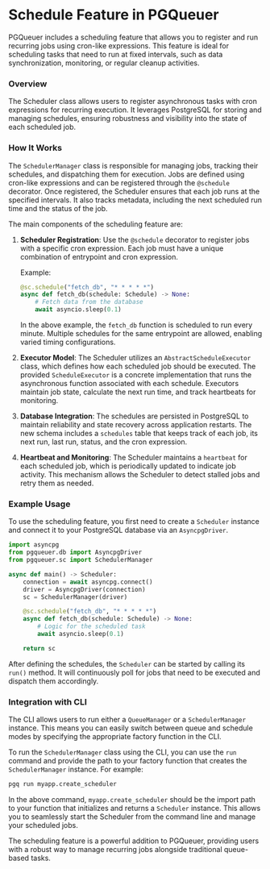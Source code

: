 # Schedule Feature in PGQueuer

PGQueuer includes a scheduling feature that allows you to register and run recurring jobs using cron-like expressions. This feature is ideal for scheduling tasks that need to run at fixed intervals, such as data synchronization, monitoring, or regular cleanup activities.

### Overview
The Scheduler class allows users to register asynchronous tasks with cron expressions for recurring execution. It leverages PostgreSQL for storing and managing schedules, ensuring robustness and visibility into the state of each scheduled job.

### How It Works
The `SchedulerManager` class is responsible for managing jobs, tracking their schedules, and dispatching them for execution. Jobs are defined using cron-like expressions and can be registered through the `@schedule` decorator. Once registered, the Scheduler ensures that each job runs at the specified intervals. It also tracks metadata, including the next scheduled run time and the status of the job.

The main components of the scheduling feature are:

1. **Scheduler Registration**: Use the `@schedule` decorator to register jobs with a specific cron expression. Each job must have a unique combination of entrypoint and cron expression.

   Example:
   ```python
   @sc.schedule("fetch_db", "* * * * *")
   async def fetch_db(schedule: Schedule) -> None:
       # Fetch data from the database
       await asyncio.sleep(0.1)
   ```

   In the above example, the `fetch_db` function is scheduled to run every minute. Multiple schedules for the same entrypoint are allowed, enabling varied timing configurations.

2. **Executor Model**: The Scheduler utilizes an `AbstractScheduleExecutor` class, which defines how each scheduled job should be executed. The provided `ScheduleExecutor` is a concrete implementation that runs the asynchronous function associated with each schedule. Executors maintain job state, calculate the next run time, and track heartbeats for monitoring.

3. **Database Integration**: The schedules are persisted in PostgreSQL to maintain reliability and state recovery across application restarts. The new schema includes a `schedules` table that keeps track of each job, its next run, last run, status, and the cron expression.

4. **Heartbeat and Monitoring**: The Scheduler maintains a `heartbeat` for each scheduled job, which is periodically updated to indicate job activity. This mechanism allows the Scheduler to detect stalled jobs and retry them as needed.

### Example Usage
To use the scheduling feature, you first need to create a `Scheduler` instance and connect it to your PostgreSQL database via an `AsyncpgDriver`.

```python
import asyncpg
from pgqueuer.db import AsyncpgDriver
from pgqueuer.sc import SchedulerManager

async def main() -> Scheduler:
    connection = await asyncpg.connect()
    driver = AsyncpgDriver(connection)
    sc = SchedulerManager(driver)

    @sc.schedule("fetch_db", "* * * * *")
    async def fetch_db(schedule: Schedule) -> None:
        # Logic for the scheduled task
        await asyncio.sleep(0.1)

    return sc
```

After defining the schedules, the `Scheduler` can be started by calling its `run()` method. It will continuously poll for jobs that need to be executed and dispatch them accordingly.

### Integration with CLI
The CLI allows users to run either a `QueueManager` or a `SchedulerManager` instance. This means you can easily switch between queue and schedule modes by specifying the appropriate factory function in the CLI.

To run the `SchedulerManager` class using the CLI, you can use the `run` command and provide the path to your factory function that creates the `SchedulerManager` instance. For example:

```sh
pgq run myapp.create_scheduler
```

In the above command, `myapp.create_scheduler` should be the import path to your function that initializes and returns a `Scheduler` instance. This allows you to seamlessly start the Scheduler from the command line and manage your scheduled jobs.

The scheduling feature is a powerful addition to PGQueuer, providing users with a robust way to manage recurring jobs alongside traditional queue-based tasks.
